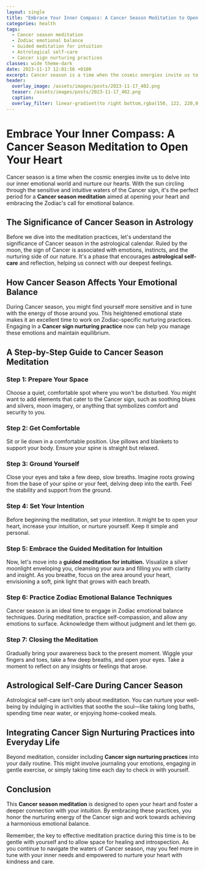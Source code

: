 ```yaml
---
layout: single
title: "Embrace Your Inner Compass: A Cancer Season Meditation to Open Your Heart"
categories: health
tags:
  - Cancer season meditation
  - Zodiac emotional balance
  - Guided meditation for intuition
  - Astrological self-care
  - Cancer sign nurturing practices
classes: wide theme-dark
date: 2023-11-17 12:01:56 +0100
excerpt: Cancer season is a time when the cosmic energies invite us to delve into our inner emotional world and nurture our hearts.
header:
  overlay_image: /assets/images/posts/2023-11-17_402.png
  teaser: /assets/images/posts/2023-11-17_402.png
  caption: 
  overlay_filter: linear-gradient(to right bottom,rgba(150, 122, 220,0.8), rgba(255,245,208,0.5))
---
```

# Embrace Your Inner Compass: A Cancer Season Meditation to Open Your Heart

Cancer season is a time when the cosmic energies invite us to delve into our inner emotional world and nurture our hearts. With the sun circling through the sensitive and intuitive waters of the Cancer sign, it's the perfect period for a **Cancer season meditation** aimed at opening your heart and embracing the Zodiac's call for emotional balance.

## The Significance of Cancer Season in Astrology

Before we dive into the meditation practices, let's understand the significance of Cancer season in the astrological calendar. Ruled by the moon, the sign of Cancer is associated with emotions, instincts, and the nurturing side of our nature. It's a phase that encourages **astrological self-care** and reflection, helping us connect with our deepest feelings.

## How Cancer Season Affects Your Emotional Balance

During Cancer season, you might find yourself more sensitive and in tune with the energy of those around you. This heightened emotional state makes it an excellent time to work on Zodiac-specific nurturing practices. Engaging in a **Cancer sign nurturing practice** now can help you manage these emotions and maintain equilibrium.

## A Step-by-Step Guide to Cancer Season Meditation

### Step 1: Prepare Your Space

Choose a quiet, comfortable spot where you won't be disturbed. You might want to add elements that cater to the Cancer sign, such as soothing blues and silvers, moon imagery, or anything that symbolizes comfort and security to you.

### Step 2: Get Comfortable

Sit or lie down in a comfortable position. Use pillows and blankets to support your body. Ensure your spine is straight but relaxed.

### Step 3: Ground Yourself

Close your eyes and take a few deep, slow breaths. Imagine roots growing from the base of your spine or your feet, delving deep into the earth. Feel the stability and support from the ground.

### Step 4: Set Your Intention

Before beginning the meditation, set your intention. It might be to open your heart, increase your intuition, or nurture yourself. Keep it simple and personal.

### Step 5: Embrace the Guided Meditation for Intuition

Now, let's move into a **guided meditation for intuition.** Visualize a silver moonlight enveloping you, cleansing your aura and filling you with clarity and insight. As you breathe, focus on the area around your heart, envisioning a soft, pink light that grows with each breath.

### Step 6: Practice Zodiac Emotional Balance Techniques

Cancer season is an ideal time to engage in Zodiac emotional balance techniques. During meditation, practice self-compassion, and allow any emotions to surface. Acknowledge them without judgment and let them go.

### Step 7: Closing the Meditation

Gradually bring your awareness back to the present moment. Wiggle your fingers and toes, take a few deep breaths, and open your eyes. Take a moment to reflect on any insights or feelings that arose.

## Astrological Self-Care During Cancer Season

Astrological self-care isn't only about meditation. You can nurture your well-being by indulging in activities that soothe the soul—like taking long baths, spending time near water, or enjoying home-cooked meals.

## Integrating Cancer Sign Nurturing Practices into Everyday Life

Beyond meditation, consider including **Cancer sign nurturing practices** into your daily routine. This might involve journaling your emotions, engaging in gentle exercise, or simply taking time each day to check in with yourself.

## Conclusion

This **Cancer season meditation** is designed to open your heart and foster a deeper connection with your intuition. By embracing these practices, you honor the nurturing energy of the Cancer sign and work towards achieving a harmonious emotional balance.

Remember, the key to effective meditation practice during this time is to be gentle with yourself and to allow space for healing and introspection. As you continue to navigate the waters of Cancer season, may you feel more in tune with your inner needs and empowered to nurture your heart with kindness and care.